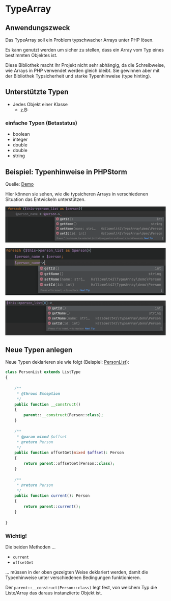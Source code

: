 # TypeArray

## Anwendungszweck
Das TypeArray soll ein Problem typschwacher Arrays unter PHP lösen.

Es kann genutzt werden um sicher zu stellen, dass ein Array vom Typ eines bestimmten Objektes ist.

Diese Bibliothek macht Ihr Projekt nicht sehr abhängig, 
da die Schreibweise, wie Arrays in PHP verwendet werden gleich bleibt. 
Sie gewinnen aber mit der Bibliothek Typsicherheit und starke Typenhinweise (type hinting).



## Unterstützte Typen
* Jedes Objekt einer Klasse
  * z.B: 
### einfache Typen (Betastatus)
* boolean
* integer
* double
* double
* string


## Beispiel: Typenhinweise in PHPStorm
Quelle: [Demo](demo/PersonManager.php)

Hier können sie sehen, wie die typsicheren Arrays in verschiedenen Situation das Entwickeln unterstützen. 

![](demo/ressources/Bildschirmfoto%202022-02-06%20um%2013.13.32.png)

![](demo/ressources/Bildschirmfoto%202022-02-06%20um%2013.14.02.png)

![](demo/ressources/Bildschirmfoto%202022-02-06%20um%2013.12.40.png)


## Neue Typen anlegen
Neue Typen deklarieren sie wie folgt (Beispiel: [PersonList](demo/PersonList.php)):
```php
class PersonList extends ListType
{

    /**
     * @throws Exception
     */
    public function __construct()
    {
        parent::__construct(Person::class);
    }

    /**
     * @param mixed $offset
     * @return Person
     */
    public function offsetGet(mixed $offset): Person
    {
        return parent::offsetGet(Person::class);
    }

    /**
     * @return Person
     */
    public function current(): Person
    {
        return parent::current();
    }

}
```

### Wichtig!
Die beiden Methoden ...
* `current`
* `offsetGet`

... müssen in der oben gezeigten Weise deklariert werden, 
damit die Typenhinweise unter verschiedenen Bedingungen funktionieren.

Der `parent::__construct(Person::class)` legt fest, von welchem Typ die Liste/Array 
das daraus instanziierte Objekt ist.